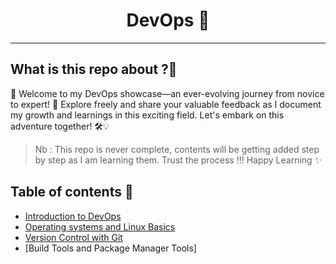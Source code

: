 
<h1 align="center">DevOps 🐋</h1>

<hr>

<h2>What is this repo about ?🤔</h2>

🌟 Welcome to my DevOps showcase—an ever-evolving journey from novice to expert! 🚀 Explore freely and share your valuable feedback as I document my growth and learnings in this exciting field. Let's embark on this adventure together! 🛠️💡

>Nb : This repo is never complete, contents will be getting added step by step as I am learning them. Trust the process !!! Happy Learning ✨
<h2>Table of contents 🎯</h2>

- [Introduction to DevOps](https://github.com/Akash-vadakkeveetil/Devops/tree/main/1.%20Introduction%20to%20Devops)
- [Operating systems and Linux Basics](https://github.com/Akash-vadakkeveetil/Devops/tree/main/2.%20Operating%20systems%20and%20Linux%20basics)
- [Version Control with Git](https://github.com/Akash-vadakkeveetil/Devops/tree/main/3.Version%20Control%20with%20git)
- [Build Tools and Package Manager Tools]


